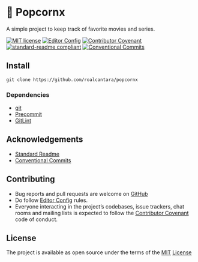 # 🍿 Popcornx

A simple project to keep track of favorite movies and series.

[![MIT license](https://img.shields.io/badge/License-MIT-brightgreen.svg)](LICENSE)
[![Editor Config](https://img.shields.io/badge/Editor%20Config-1.0.1-crimson.svg)][2]
[![Contributor Covenant](https://img.shields.io/badge/Contributor%20Covenant-2.0-4baaaa.svg)][5]
[![standard-readme compliant](https://img.shields.io/badge/readme%20style-standard-brightgreen.svg?style=flat-square)][5]
[![Conventional Commits](https://img.shields.io/badge/Conventional%20Commits-1.0.0-yellow.svg)][8]

## Install

`git clone https://github.com/roalcantara/popcornx`

### Dependencies

- [git][3]
- [Precommit][6]
- [GitLint][7]

## Acknowledgements

- [Standard Readme][5]
- [Conventional Commits][8]

## Contributing

- Bug reports and pull requests are welcome on [GitHub][0]
- Do follow [Editor Config][2] rules.
- Everyone interacting in the project’s codebases, issue trackers, chat rooms and mailing lists is expected to follow the [Contributor Covenant][4] code of conduct.

## License

The project is available as open source under the terms of the [MIT][1] [License](LICENSE)

[0]: https://github.com/roalcantara/popcornx "My favorite movies and series"
[1]: https://opensource.org/licenses/MIT "Open Source Initiative"
[2]: https://editorconfig.org "EditorConfig"
[3]: https://git-scm.com "Git"
[4]: https://contributor-covenant.org "A Code of Conduct for Open Source Communities"
[5]: https://github.com/RichardLitt/standard-readme "Standard Readme"
[6]: https://pre-commit.com "A framework for managing and maintaining multi-language pre-commit hooks"
[7]: https://jorisroovers.com/gitlint "git commit message linter"
[8]: https://conventionalcommits.org "Conventional Commits"
